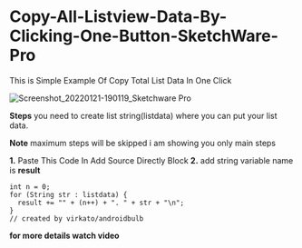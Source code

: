 # Copy-All-Listview-Data-By-Clicking-One-Button-SketchWare-Pro
This is Simple Example Of Copy Total List Data In One Click 


![Screenshot_20220121-190119_Sketchware Pro](https://user-images.githubusercontent.com/59394255/150540084-a35364ef-8b71-4702-ae6c-289e2d96a60b.jpg)


**Steps**
you need to create list string(listdata) where you can put your list data.

**Note**
maximum steps will be skipped
i am showing you only main steps

**1.** Paste This Code In Add Source Directly Block
**2.** add string variable name is **result**


```String result = "";
int n = 0;
for (String str : listdata) {
  result += "" + (n++) + ". " + str + "\n";
}
// created by virkato/androidbulb
```


 **for more details watch video**
